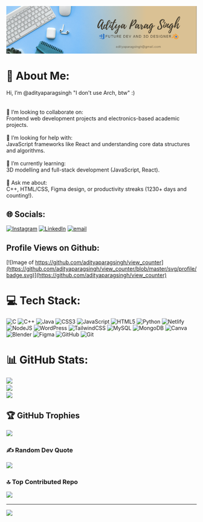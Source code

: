 ![Banner](./banner.png)  
# 💫 About Me:
Hi, I’m @adityaparagsingh "I don't use Arch, btw" :)<br><br><br>👯 I’m looking to collaborate on:<br>Frontend web development projects and electronics-based academic projects.<br><br>🤝 I’m looking for help with:<br>JavaScript frameworks like React and understanding core data structures and algorithms.<br><br>🌱 I’m currently learning:<br>3D modelling and full-stack development (JavaScript, React).<br><br>💬 Ask me about:<br>C++, HTML/CSS, Figma design, or productivity streaks (1230+ days and counting!).<br>


## 🌐 Socials:
[![Instagram](https://img.shields.io/badge/Instagram-%23E4405F.svg?logo=Instagram&logoColor=white)](https://instagram.com/adityaparagsingh) [![LinkedIn](https://img.shields.io/badge/LinkedIn-%230077B5.svg?logo=linkedin&logoColor=white)](https://linkedin.com/in/aditya-parag-singh-68576b31a) [![email](https://img.shields.io/badge/Email-D14836?logo=gmail&logoColor=white)](mailto:adityaparagsingh@gmail.com) 

## Profile Views on Github:
[![Image of https://github.com/adityaparagsingh/view_counter](https://github.com/adityaparagsingh/view_counter/blob/master/svg/profile/badge.svg)](https://github.com/adityaparagsingh/view_counter)

# 💻 Tech Stack:
![C](https://img.shields.io/badge/c-%2300599C.svg?style=plastic&logo=c&logoColor=white) ![C++](https://img.shields.io/badge/c++-%2300599C.svg?style=plastic&logo=c%2B%2B&logoColor=white) ![Java](https://img.shields.io/badge/java-%23ED8B00.svg?style=plastic&logo=openjdk&logoColor=white) ![CSS3](https://img.shields.io/badge/css3-%231572B6.svg?style=plastic&logo=css3&logoColor=white) ![JavaScript](https://img.shields.io/badge/javascript-%23323330.svg?style=plastic&logo=javascript&logoColor=%23F7DF1E) ![HTML5](https://img.shields.io/badge/html5-%23E34F26.svg?style=plastic&logo=html5&logoColor=white) ![Python](https://img.shields.io/badge/python-3670A0?style=plastic&logo=python&logoColor=ffdd54) ![Netlify](https://img.shields.io/badge/netlify-%23000000.svg?style=plastic&logo=netlify&logoColor=#00C7B7) ![NodeJS](https://img.shields.io/badge/node.js-6DA55F?style=plastic&logo=node.js&logoColor=white) ![WordPress](https://img.shields.io/badge/WordPress-%23117AC9.svg?style=plastic&logo=WordPress&logoColor=white) ![TailwindCSS](https://img.shields.io/badge/tailwindcss-%2338B2AC.svg?style=plastic&logo=tailwind-css&logoColor=white) ![MySQL](https://img.shields.io/badge/mysql-4479A1.svg?style=plastic&logo=mysql&logoColor=white) ![MongoDB](https://img.shields.io/badge/MongoDB-%234ea94b.svg?style=plastic&logo=mongodb&logoColor=white) ![Canva](https://img.shields.io/badge/Canva-%2300C4CC.svg?style=plastic&logo=Canva&logoColor=white) ![Blender](https://img.shields.io/badge/blender-%23F5792A.svg?style=plastic&logo=blender&logoColor=white) ![Figma](https://img.shields.io/badge/figma-%23F24E1E.svg?style=plastic&logo=figma&logoColor=white) ![GitHub](https://img.shields.io/badge/github-%23121011.svg?style=plastic&logo=github&logoColor=white) ![Git](https://img.shields.io/badge/git-%23F05033.svg?style=plastic&logo=git&logoColor=white)
# 📊 GitHub Stats:
![](https://github-readme-stats.vercel.app/api?username=adityaparagsingh&theme=blue-green&hide_border=false&include_all_commits=true&count_private=true)<br/>
![](https://nirzak-streak-stats.vercel.app/?user=adityaparagsingh&theme=blue-green&hide_border=false)<br/>
![](https://github-readme-stats.vercel.app/api/top-langs/?username=adityaparagsingh&theme=blue-green&hide_border=false&include_all_commits=true&count_private=true&layout=compact)

## 🏆 GitHub Trophies
![](https://github-profile-trophy.vercel.app/?username=adityaparagsingh&theme=radical&no-frame=false&no-bg=false&margin-w=4)

### ✍️ Random Dev Quote
![](https://quotes-github-readme.vercel.app/api?type=vetical&theme=tokyonight)

### 🔝 Top Contributed Repo
![](https://github-contributor-stats.vercel.app/api?username=adityaparagsingh&limit=5&theme=blue-green&combine_all_yearly_contributions=true)

---
[![](https://visitcount.itsvg.in/api?id=adityaparagsingh&icon=0&color=0)](https://visitcount.itsvg.in)

<!-- Created by Aditya -->
